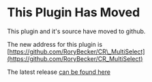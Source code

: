 # This Plugin Has Moved #

This plugin and it's source have moved to github.

The new address for this plugin is [https://github.com/RoryBecker/CR\_MultiSelect](https://github.com/RoryBecker/CR_MultiSelect)

The latest release [can be found here](https://github.com/RoryBecker/CR_MultiSelect/releases/latest)